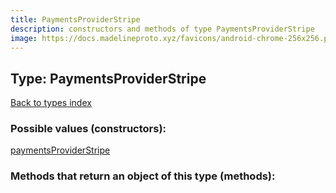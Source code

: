 ```yaml
---
title: PaymentsProviderStripe
description: constructors and methods of type PaymentsProviderStripe
image: https://docs.madelineproto.xyz/favicons/android-chrome-256x256.png
---
```

## Type: PaymentsProviderStripe  
[Back to types index](index.md)



### Possible values (constructors):

[paymentsProviderStripe](../constructors/paymentsProviderStripe.md)  



### Methods that return an object of this type (methods):



